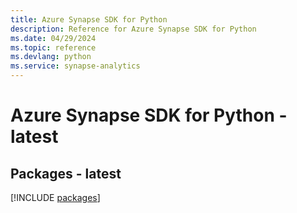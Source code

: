 ```yaml
---
title: Azure Synapse SDK for Python
description: Reference for Azure Synapse SDK for Python
ms.date: 04/29/2024
ms.topic: reference
ms.devlang: python
ms.service: synapse-analytics
---
```

# Azure Synapse SDK for Python - latest
## Packages - latest
[!INCLUDE [packages](synapse-index.md)]